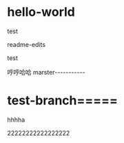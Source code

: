 # hello-world
test


readme-edits

test

哼哼哈哈
marster-----------

test-branch=====
=======
hhhha


22222222222222222
